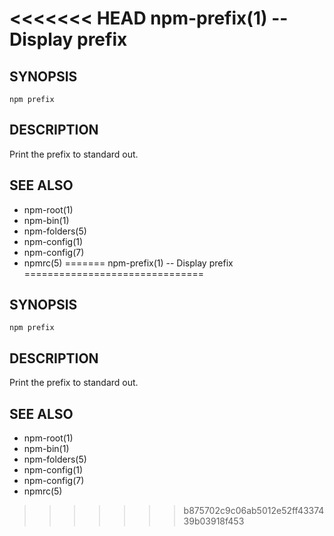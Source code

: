 <<<<<<< HEAD
npm-prefix(1) -- Display prefix
===============================

## SYNOPSIS

    npm prefix

## DESCRIPTION

Print the prefix to standard out.

## SEE ALSO

* npm-root(1)
* npm-bin(1)
* npm-folders(5)
* npm-config(1)
* npm-config(7)
* npmrc(5)
=======
npm-prefix(1) -- Display prefix
===============================

## SYNOPSIS

    npm prefix

## DESCRIPTION

Print the prefix to standard out.

## SEE ALSO

* npm-root(1)
* npm-bin(1)
* npm-folders(5)
* npm-config(1)
* npm-config(7)
* npmrc(5)
>>>>>>> b875702c9c06ab5012e52ff4337439b03918f453
